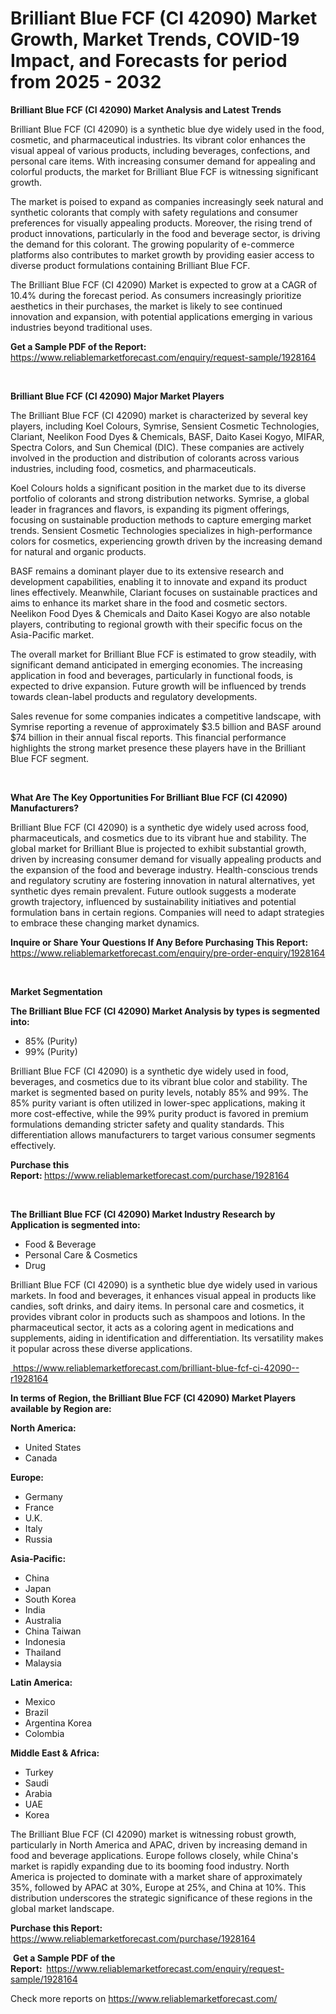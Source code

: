<p><h1>Brilliant Blue FCF (CI 42090) Market Growth, Market Trends, COVID-19 Impact, and Forecasts for period from 2025 - 2032</h1></p><p><strong>Brilliant Blue FCF (CI 42090) Market Analysis and Latest Trends</strong></p>
<p><p>Brilliant Blue FCF (CI 42090) is a synthetic blue dye widely used in the food, cosmetic, and pharmaceutical industries. Its vibrant color enhances the visual appeal of various products, including beverages, confections, and personal care items. With increasing consumer demand for appealing and colorful products, the market for Brilliant Blue FCF is witnessing significant growth.</p><p>The market is poised to expand as companies increasingly seek natural and synthetic colorants that comply with safety regulations and consumer preferences for visually appealing products. Moreover, the rising trend of product innovations, particularly in the food and beverage sector, is driving the demand for this colorant. The growing popularity of e-commerce platforms also contributes to market growth by providing easier access to diverse product formulations containing Brilliant Blue FCF.</p><p>The Brilliant Blue FCF (CI 42090) Market is expected to grow at a CAGR of 10.4% during the forecast period. As consumers increasingly prioritize aesthetics in their purchases, the market is likely to see continued innovation and expansion, with potential applications emerging in various industries beyond traditional uses.</p></p>
<p><strong>Get a Sample PDF of the Report:&nbsp;</strong> <a href="https://www.reliablemarketforecast.com/enquiry/request-sample/1928164?utm_campaign=1170&utm_medium=2&utm_source=Github&utm_content=ia&utm_term=29032025&utm_id=brilliant-blue-fcf-ci-42090">https://www.reliablemarketforecast.com/enquiry/request-sample/1928164</a></p>
<p>&nbsp;</p>
<p><strong>Brilliant Blue FCF (CI 42090) Major Market Players</strong></p>
<p><p>The Brilliant Blue FCF (CI 42090) market is characterized by several key players, including Koel Colours, Symrise, Sensient Cosmetic Technologies, Clariant, Neelikon Food Dyes & Chemicals, BASF, Daito Kasei Kogyo, MIFAR, Spectra Colors, and Sun Chemical (DIC). These companies are actively involved in the production and distribution of colorants across various industries, including food, cosmetics, and pharmaceuticals.</p><p>Koel Colours holds a significant position in the market due to its diverse portfolio of colorants and strong distribution networks. Symrise, a global leader in fragrances and flavors, is expanding its pigment offerings, focusing on sustainable production methods to capture emerging market trends. Sensient Cosmetic Technologies specializes in high-performance colors for cosmetics, experiencing growth driven by the increasing demand for natural and organic products.</p><p>BASF remains a dominant player due to its extensive research and development capabilities, enabling it to innovate and expand its product lines effectively. Meanwhile, Clariant focuses on sustainable practices and aims to enhance its market share in the food and cosmetic sectors. Neelikon Food Dyes & Chemicals and Daito Kasei Kogyo are also notable players, contributing to regional growth with their specific focus on the Asia-Pacific market.</p><p>The overall market for Brilliant Blue FCF is estimated to grow steadily, with significant demand anticipated in emerging economies. The increasing application in food and beverages, particularly in functional foods, is expected to drive expansion. Future growth will be influenced by trends towards clean-label products and regulatory developments.</p><p>Sales revenue for some companies indicates a competitive landscape, with Symrise reporting a revenue of approximately $3.5 billion and BASF around $74 billion in their annual fiscal reports. This financial performance highlights the strong market presence these players have in the Brilliant Blue FCF segment.</p></p>
<p>&nbsp;</p>
<p><strong>What Are The Key Opportunities For Brilliant Blue FCF (CI 42090) Manufacturers?</strong></p>
<p><p>Brilliant Blue FCF (CI 42090) is a synthetic dye widely used across food, pharmaceuticals, and cosmetics due to its vibrant hue and stability. The global market for Brilliant Blue is projected to exhibit substantial growth, driven by increasing consumer demand for visually appealing products and the expansion of the food and beverage industry. Health-conscious trends and regulatory scrutiny are fostering innovation in natural alternatives, yet synthetic dyes remain prevalent. Future outlook suggests a moderate growth trajectory, influenced by sustainability initiatives and potential formulation bans in certain regions. Companies will need to adapt strategies to embrace these changing market dynamics.</p></p>
<p><strong>Inquire or Share Your Questions If Any Before Purchasing This Report:</strong> <a href="https://www.reliablemarketforecast.com/enquiry/pre-order-enquiry/1928164?utm_campaign=1170&utm_medium=2&utm_source=Github&utm_content=ia&utm_term=29032025&utm_id=brilliant-blue-fcf-ci-42090">https://www.reliablemarketforecast.com/enquiry/pre-order-enquiry/1928164</a></p>
<p>&nbsp;</p>
<p><strong>Market Segmentation</strong></p>
<p><strong>The Brilliant Blue FCF (CI 42090) Market Analysis by types is segmented into:</strong></p>
<p><ul><li>85% (Purity)</li><li>99% (Purity)</li></ul></p>
<p><p>Brilliant Blue FCF (CI 42090) is a synthetic dye widely used in food, beverages, and cosmetics due to its vibrant blue color and stability. The market is segmented based on purity levels, notably 85% and 99%. The 85% purity variant is often utilized in lower-spec applications, making it more cost-effective, while the 99% purity product is favored in premium formulations demanding stricter safety and quality standards. This differentiation allows manufacturers to target various consumer segments effectively.</p></p>
<p><strong>Purchase this Report:&nbsp;</strong><a href="https://www.reliablemarketforecast.com/purchase/1928164?utm_campaign=1170&utm_medium=2&utm_source=Github&utm_content=ia&utm_term=29032025&utm_id=brilliant-blue-fcf-ci-42090">https://www.reliablemarketforecast.com/purchase/1928164</a></p>
<p>&nbsp;</p>
<p><strong>The Brilliant Blue FCF (CI 42090) Market Industry Research by Application is segmented into:</strong></p>
<p><ul><li>Food & Beverage</li><li>Personal Care & Cosmetics</li><li>Drug</li></ul></p>
<p><p>Brilliant Blue FCF (CI 42090) is a synthetic blue dye widely used in various markets. In food and beverages, it enhances visual appeal in products like candies, soft drinks, and dairy items. In personal care and cosmetics, it provides vibrant color in products such as shampoos and lotions. In the pharmaceutical sector, it acts as a coloring agent in medications and supplements, aiding in identification and differentiation. Its versatility makes it popular across these diverse applications.</p></p>
<p><a href="https://www.reliablemarketforecast.com/brilliant-blue-fcf-ci-42090--r1928164?utm_campaign=1170&utm_medium=2&utm_source=Github&utm_content=ia&utm_term=29032025&utm_id=brilliant-blue-fcf-ci-42090">&nbsp;https://www.reliablemarketforecast.com/brilliant-blue-fcf-ci-42090--r1928164</a></p>
<p><strong>In terms of Region, the Brilliant Blue FCF (CI 42090) Market Players available by Region are:</strong></p>
<p>
    <p> <strong> North America: </strong>
        <ul>
            <li>United States</li>
            <li>Canada</li>
        </ul>
        </p> 
    <p> <strong> Europe: </strong>
        <ul>
            <li>Germany</li>
            <li>France</li>
            <li>U.K.</li>
            <li>Italy</li>
            <li>Russia</li>
        </ul>
        </p> 
    <p> <strong> Asia-Pacific: </strong>
        <ul>
            <li>China</li>
            <li>Japan</li>
            <li>South Korea</li>
            <li>India</li>
            <li>Australia</li>
            <li>China Taiwan</li>
            <li>Indonesia</li>
            <li>Thailand</li>
            <li>Malaysia</li>
        </ul>
        </p> 
    <p> <strong> Latin America: </strong>
        <ul>
            <li>Mexico</li>
            <li>Brazil</li>
            <li>Argentina Korea</li>
            <li>Colombia</li>
        </ul>
        </p> 
    <p> <strong> Middle East & Africa: </strong>
        <ul>
            <li>Turkey</li>
            <li>Saudi</li>
            <li>Arabia</li>
            <li>UAE</li>
            <li>Korea</li>
        </ul>
    </p>
    </p>
<p><p>The Brilliant Blue FCF (CI 42090) market is witnessing robust growth, particularly in North America and APAC, driven by increasing demand in food and beverage applications. Europe follows closely, while China's market is rapidly expanding due to its booming food industry. North America is projected to dominate with a market share of approximately 35%, followed by APAC at 30%, Europe at 25%, and China at 10%. This distribution underscores the strategic significance of these regions in the global market landscape.</p></p>
<p><strong>Purchase this Report: </strong><a href="https://www.reliablemarketforecast.com/purchase/1928164?utm_campaign=1170&utm_medium=2&utm_source=Github&utm_content=ia&utm_term=29032025&utm_id=brilliant-blue-fcf-ci-42090">https://www.reliablemarketforecast.com/purchase/1928164</a></p>
<p>&nbsp;<strong>Get a Sample PDF of the Report:&nbsp;&nbsp;</strong><a href="https://www.reliablemarketforecast.com/enquiry/request-sample/1928164?utm_campaign=1170&utm_medium=2&utm_source=Github&utm_content=ia&utm_term=29032025&utm_id=brilliant-blue-fcf-ci-42090">https://www.reliablemarketforecast.com/enquiry/request-sample/1928164</a></p>
<p><strong></strong></p>
<p>Check more reports on <a href="https://www.reliablemarketforecast.com/?utm_campaign=1170&utm_medium=2&utm_source=Github&utm_content=ia&utm_term=29032025&utm_id=brilliant-blue-fcf-ci-42090">https://www.reliablemarketforecast.com/</a></p>